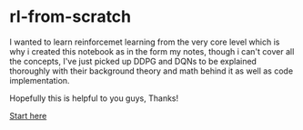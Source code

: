 # rl-from-scratch

I wanted to learn reinforcemet learning from the very core level which is why i created this notebook as in the form my notes, though i can't cover all the concepts, I've just picked up DDPG and DQNs to be explained thoroughly with their background theory and math behind it as well as code implementation. 

Hopefully this is helpful to you guys, Thanks!

[Start here](tutorial.ipynb)
